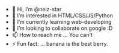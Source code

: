 - 👋 Hi, I’m @neiz-star
- 👀 I’m interested in HTML/CSS/JS/Python
- 🌱 I’m currently learning web-developing
- 💞️ I’m looking to collaborate on google :D
- 📫 How to reach me ... You can't
- ⚡ Fun fact: ... banana is the best berry.
